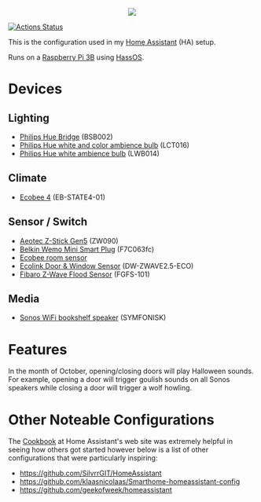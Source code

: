 <p align="center">
<img src="https://github.com/home-assistant/home-assistant-assets/blob/master/loading-screen.gif" />
</p>

[![Actions Status](https://github.com/tetsuo13/home-assistant/workflows/Test%20config/badge.svg)](https://github.com/tetsuo13/home-assistant/actions)

This is the configuration used in my [Home Assistant](https://home-assistant.io/) (HA) setup.

Runs on a [Raspberry Pi 3B](https://www.raspberrypi.org/products/raspberry-pi-3-model-b/) using [HassOS](https://github.com/home-assistant/hassos).

# Devices

## Lighting

* [Philips Hue Bridge](https://www2.meethue.com/en-us/p/hue-bridge/046677458478) (BSB002)
* [Philips Hue white and color ambience bulb](https://www2.meethue.com/en-us/p/hue-white-and-color-ambiance-single-bulb-e26/046677464486) (LCT016)
* [Philips Hue white ambience bulb](https://www2.meethue.com/en-us/p/hue-single-bulb-e26/046677461003) (LWB014)

## Climate

* [Ecobee 4](https://www.ecobee.com/ecobee4/) (EB-STATE4-01)

## Sensor / Switch

* [Aeotec Z-Stick Gen5](https://aeotec.com/z-wave-usb-stick) (ZW090)
* [Belkin Wemo Mini Smart Plug](https://www.belkin.com/us/p/P-F7C063/) (F7C063fc)
* [Ecobee room sensor](https://www.ecobee.com/room-sensors/)
* [Ecolink Door & Window Sensor](https://discoverecolink.com/product/dwzwave25-eco/) (DW-ZWAVE2.5-ECO)
* [Fibaro Z-Wave Flood Sensor](https://www.fibaro.com/en/products/flood-sensor/) (FGFS-101)

## Media

* [Sonos WiFi bookshelf speaker](https://www.sonos.com/en-us/symfonisk-by-sonos-and-ikea) (SYMFONISK)

# Features

In the month of October, opening/closing doors will play Halloween sounds. For example, opening a door will trigger goulish sounds on all Sonos speakers while closing a door will trigger a wolf howling.

# Other Noteable Configurations

The [Cookbook](https://www.home-assistant.io/cookbook/) at Home Assistant's web site was extremely helpful in seeing how others got started however below is a list of other configurations that were particularly inspiring:

* https://github.com/SilvrrGIT/HomeAssistant
* https://github.com/klaasnicolaas/Smarthome-homeassistant-config
* https://github.com/geekofweek/homeassistant

